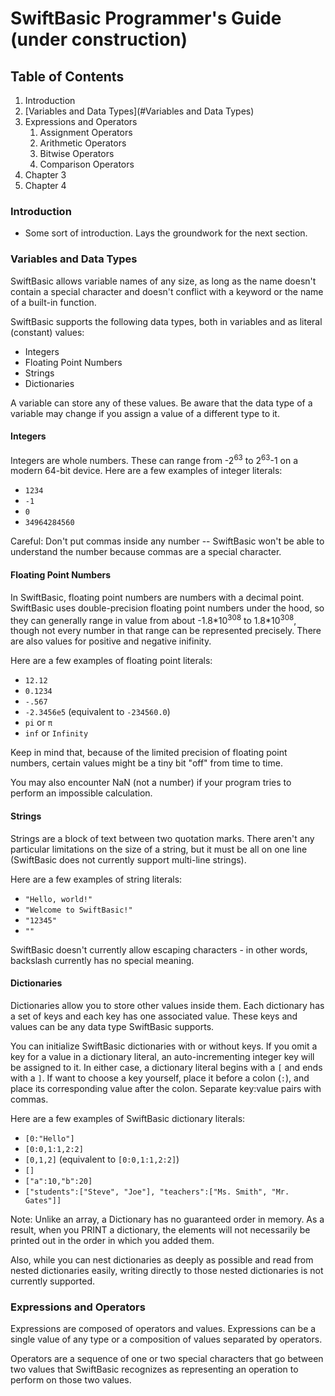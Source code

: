 # SwiftBasic Programmer's Guide (under construction)

## Table of Contents

1. Introduction
2. [Variables and Data Types](#Variables and Data Types)
3. Expressions and Operators
   1. Assignment Operators
   2. Arithmetic Operators
   3. Bitwise Operators
   4. Comparison Operators
4. Chapter 3
5. Chapter 4

### Introduction

* Some sort of introduction. Lays the groundwork for the next section.

### Variables and Data Types

SwiftBasic allows variable names of any size, as long as the name doesn't contain a special character and doesn't conflict with a keyword or the name of a built-in function.

SwiftBasic supports the following data types, both in variables and as literal (constant) values:

* Integers
* Floating Point Numbers
* Strings
* Dictionaries

A variable can store any of these values. Be aware that the data type of a variable may change if you assign a value of a different type to it.

#### Integers

Integers are whole numbers. These can range from -2<sup>63</sup> to 2<sup>63</sup>-1 on a modern 64-bit device. Here are a few examples of integer literals:

* `1234`
* `-1`
* `0`
* `34964284560`

Careful: Don't put commas inside any number -- SwiftBasic won't be able to understand the number because commas are a special character.

#### Floating Point Numbers

In SwiftBasic, floating point numbers are numbers with a decimal point. SwiftBasic uses double-precision floating point numbers under the hood, so they can generally range in value from about -1.8\*10<sup>308</sup> to 1.8\*10<sup>308</sup>, though not every number in that range can be represented precisely. There are also values for positive and negative inifinity. 

Here are a few examples of floating point literals:

* `12.12`
* `0.1234`
* `-.567`
* `-2.3456e5` (equivalent to `-234560.0`) 
* `pi` or `π`
* `inf` or `Infinity`

Keep in mind that, because of the limited precision of floating point numbers, certain values might be a tiny bit "off" from time to time. 

You may also encounter NaN (not a number) if your program tries to perform an impossible calculation.

#### Strings

Strings are a block of text between two quotation marks. There aren't any particular limitations on the size of a string, but it must be all on one line (SwiftBasic does not currently support multi-line strings).

Here are a few examples of string literals:

* `"Hello, world!"`
* `"Welcome to SwiftBasic!"`
* `"12345"`
* `""`

SwiftBasic doesn't currently allow escaping characters - in other words, backslash currently has no special meaning.

#### Dictionaries

Dictionaries allow you to store other values inside them. Each dictionary has a set of keys and each key has one associated value. These keys and values can be any data type SwiftBasic supports.

You can initialize SwiftBasic dictionaries with or without keys. If you omit a key for a value in a dictionary literal, an auto-incrementing integer key will be assigned to it. In either case, a dictionary literal begins with a `[` and ends with a `]`. If want to choose a key yourself, place it before a colon (`:`), and place its corresponding value after the colon. Separate key:value pairs with commas.

Here are a few examples of SwiftBasic dictionary literals:

* `[0:"Hello"]`
* `[0:0,1:1,2:2]`
* `[0,1,2]` (equivalent to `[0:0,1:1,2:2]`)
* `[]`
* `["a":10,"b":20]`
* `["students":["Steve", "Joe"], "teachers":["Ms. Smith", "Mr. Gates"]]`

Note: Unlike an array, a Dictionary has no guaranteed order in memory. As a result, when you PRINT a dictionary, the elements will not necessarily be printed out in the order in which you added them.

Also, while you can nest dictionaries as deeply as possible and read from nested dictionaries easily, writing directly to those nested dictionaries is not currently supported.

### Expressions and Operators

Expressions are composed of operators and values. Expressions can be a single value of any type or a composition of values separated by operators.

Operators are a sequence of one or two special characters that go between two values that SwiftBasic recognizes as representing an operation to perform on those two values.